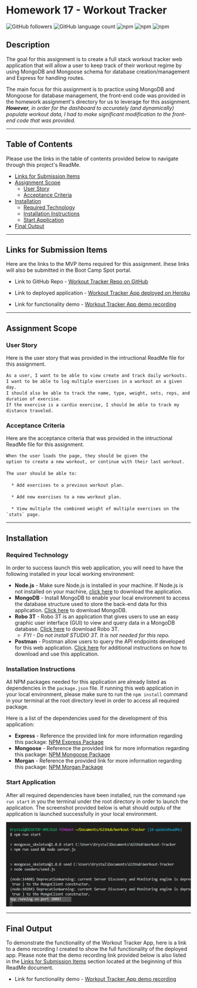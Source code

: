 # Homework 17 - Workout Tracker

![GitHub followers](https://img.shields.io/github/followers/KEDuran?logo=GitHub&style=plastic)
![GitHub language count](https://img.shields.io/github/languages/count/KEDuran/Workout-Tracker?color=yellow&logo=GitHub)
![npm](https://img.shields.io/npm/v/express?color=green&label=express&logo=NPM&style=plastic)
![npm](https://img.shields.io/npm/v/mongoose?color=orange&label=mongoose&logo=NPM&style=plastic)
![npm](https://img.shields.io/npm/v/morgan?color=pink&label=morgan&logo=NPM&style=plastic)

## Description

The goal for this assignment is to create a full stack workout tracker web application that will allow a user to keep track of their workout regime by using MongoDB and Mongoose schema for database creation/management and Express for handling routes.

The main focus for this assignment is to practice using MongoDB and Mongoose for database management, the front-end code was provided in the homework assignment's directory for us to leverage for this assignment. _**However**, in order for the dashboard to accurately (and dynamically) populate workout data, I had to make significant modification to the front-end code that was provided._

---

## Table of Contents

Please use the links in the table of contents provided below to navigate through this project's ReadMe.

- [Links for Submission Items](#links-for-submission-items)
- [Assignment Scope](#assignment-scope)
  - [User Story](#user-story)
  - [Acceptance Criteria](#acceptance-criteria)
- [Installation](#installation)
  - [Required Technology](#required-technology)
  - [Installation Instructions](#installation-instructions)
  - [Start Application](#start-application)
- [Final Output](#final-output)

---

## Links for Submission Items

Here are the links to the MVP items required for this assignment. Ihese links will also be submitted in the Boot Camp Spot portal.

- Link to GitHub Repo - [Workout Tracker Repo on GitHub](https://github.com/KEDuran/Workout-Tracker)

- Link to deployed application - [Workout Tracker App deployed on Heroku](https://workout-tracker-ked.herokuapp.com/)

- Link for functionality demo - [Workout Tracker App demo recording](https://drive.google.com/file/d/1Mex2MzIYoetWCVNu5YDkb5Fm-yj8BNTB/view?usp=sharing)

---

## Assignment Scope

### User Story

Here is the user story that was provided in the intructional ReadMe file for this assignment.

```
As a user, I want to be able to view create and track daily workouts.
I want to be able to log multiple exercises in a workout on a given day.
I should also be able to track the name, type, weight, sets, reps, and duration of exercise.
If the exercise is a cardio exercise, I should be able to track my distance traveled.
```

### Acceptance Criteria

Here are the acceptance criteria that was provided in the intructional ReadMe file for this assignment.

```
When the user loads the page, they should be given the
option to create a new workout, or continue with their last workout.

The user should be able to:

  * Add exercises to a previous workout plan.

  * Add new exercises to a new workout plan.

  * View multiple the combined weight of multiple exercises on the `stats` page.
```

---

## Installation

### Required Technology

In order to success launch this web application, you will need to have the following installed in your local working environment:

- **Node.js** - Make sure Node.js is installed in your machine. If Node.js is not installed on your machine, [click here](https://nodejs.org/en/) to download the application.
- **MongoDB** - Install MongoDB to enable your local environment to access the database structure used to store the back-end data for this application. [Click here](https://www.mongodb.com/try/download/community) to download MongoDB.
- **Robo 3T** - Robo 3T is an application that gives users to use an easy graphic user interface (GUI) to view and query data in a MongoDB database. [Click here](https://robomongo.org/download) to download Robo 3T.
  - _FYI - Do not install STUDIO 3T. It is not needed for this repo._
- **Postman** - Postman allow users to query the API endpoints developed for this web application. [Click here](https://www.postman.com/) for additional instructions on how to download and use this application.

### Installation Instructions

All NPM packages needed for this application are already listed as dependencies in the `package.json` file. If running this web application in your local environment, please make sure to run the `npm install` command in your terminal at the root directory level in order to access all required package.

Here is a list of the dependencies used for the development of this application:

- **Express** - Reference the provided link for more information regarding this package: [NPM Express Package](https://www.npmjs.com/package/express)
- **Mongoose** - Reference the provided link for more information regarding this package: [NPM Mongoose Package](https://www.npmjs.com/package/mongoose)
- **Morgan** - Reference the provided link for more information regarding this package: [NPM Morgan Package](https://www.npmjs.com/package/morgan)

### Start Application

After all required dependencies have been installed, run the command `npm run start` in you the terminal under the root directory in order to launch the application. The screenshot provided below is what should outplu of the application is launched successfully in your local environment.

![Sample Terminal Screenshot](./images/npmRunStart.png)

---

## Final Output

To demonstrate the functionality of the Workout Tracker App, here is a link to a demo recording I created to show the full functionality of the deployed app. Please note that the demo recording link provided below is also listed in the [Links for Submission Items](#links-for-submission-items) section located at the beginning of this ReadMe document.

- Link for functionality demo - [Workout Tracker App demo recording](https://drive.google.com/file/d/1Mex2MzIYoetWCVNu5YDkb5Fm-yj8BNTB/view?usp=sharing)
